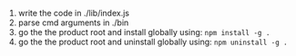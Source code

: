 1. write the code in ./lib/index.js
2. parse cmd arguments in ./bin
3. go the the product root and install globally using: `npm install -g .`
3. go the the product root and uninstall globally using: `npm uninstall -g .`
